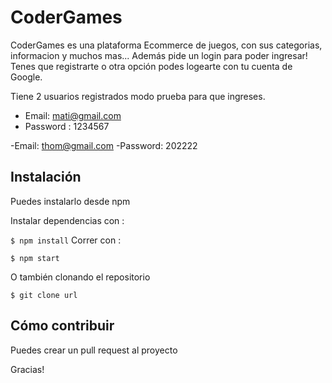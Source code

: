 # CoderGames

CoderGames es una plataforma Ecommerce de juegos, con sus categorias, informacion y muchos mas... Además
pide un login para poder ingresar! Tenes que registrarte o otra opción podes logearte con tu cuenta de Google.

Tiene 2 usuarios registrados modo prueba para que ingreses.
- Email: mati@gmail.com
- Password : 1234567

-Email: thom@gmail.com
-Password: 202222


## Instalación

Puedes instalarlo desde npm

Instalar dependencias con :

`$ npm install`
Correr con :

`$ npm start`

O también clonando el repositorio

`$ git clone url`

## Cómo contribuir

Puedes crear un pull request al proyecto

Gracias!




